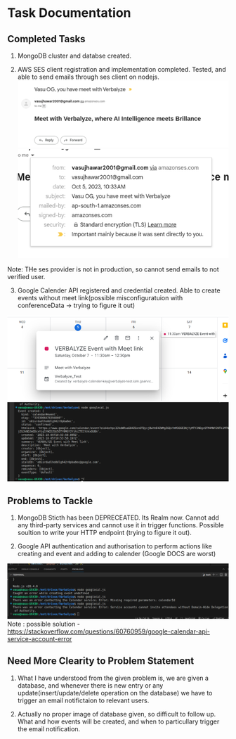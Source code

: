 # Task Documentation

## Completed Tasks

1) MongoDB cluster and databse created.

2) AWS SES client registration and implementation completed. Tested, and able to send emails through ses client on nodejs. 
![Alt text](imgs/image2.png)
![Alt text](imgs/image.png)

Note: THe ses provider is not in production, so cannot send emails to not verified user.

3) Google Calender API registered and credential created. Able to create events without meet link(possible misconfiguratuion with conferenceData -> trying to figure it out)

![Alt text](imgs/image4.png)
![Alt text](imgs/image5.png)

## Problems to Tackle

1) MongoDB Sticth has been DEPRECEATED. Its Realm now. Cannot add any third-party services and cannot use it in trigger functions. Possible soultion to write your HTTP endpoint (trying to figure it out).

2) Google API authentication and authorisation to perform actions like creating and event and adding to calender (Google DOCS are worst)
 
![Alt text](imgs/image3.png)
Note : possible solution - https://stackoverflow.com/questions/60760959/google-calendar-api-service-account-error

## Need More Clearity to Problem Statement

1) What I have understood from the given problem is, we are given a database, and whenever there is new entry or any update(insert/update/delete operation on the database) we have to trigger an email notifictaion to relevant users.

2) Actually no proper image of database given, so difficult to follow up.  What and how events will be created, and when to particullary trigger the email notification.